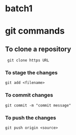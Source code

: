 # batch1
# git commands


## To clone a repository
     git clone https URL


### To stage the changes
    git add <filename>


### To commit changes 
    git commit -m "commit message"
    
### To push the changes
    git push origin <source>

    